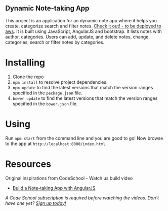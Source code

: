 ## Dynamic Note-taking App

This project is an application for an dynamic note app where it helps you create, categorize search and filter notes. [Check it out! - to be deployed to aws](http://aws.com/). It is built using JavaScript, AngularJS and bootstrap. It lists notes with author, categories.  Users can add, update, and delete notes, change categories, search or filter notes by categories.

# Installing

1. Clone the repo
2. `npm install` to resolve project dependencies.
2. `npm update` to find the latest versions that match the version ranges specified in the `package.json` file.
2. `bower update` to find the latest versions that match the version ranges specified in the `bower.json` file.


# Using

Run `npm start` from the command line and you are good to go!  Now browse to the app at `http://localhost:8000/index.html`.


# Resources

Original inspirations from CodeSchool - Watch us build video
- [Build a Note-taking App with AngularJS](https://www.codeschool.com/screencasts/build-a-note-taking-app-with-angularjsp)


_A Code School subscription is required before watching the videos. Don't have one yet? [Sign up today!](https://www.codeschool.com/pricing)_



